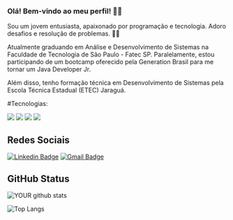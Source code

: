 ### Olá! Bem-vindo ao meu perfil! 👋😄

Sou um jovem entusiasta, apaixonado por programação e tecnologia. Adoro desafios e resolução de problemas. 👨‍💻

Atualmente graduando em Análise e Desenvolvimento de Sistemas na Faculdade de Tecnologia de São Paulo - Fatec SP. Paralelamente, estou participando de um bootcamp oferecido pela Generation Brasil para me tornar um Java Developer Jr.

Além disso, tenho formação técnica em Desenvolvimento de Sistemas pela Escola Técnica Estadual (ETEC) Jaraguá.

#Tecnologias:

<img src="https://img.shields.io/badge/Java-ED8B00?style=for-the-badge&logo=java&logoColor=white" /> <img src="https://img.shields.io/badge/HTML5-E34F26?style=for-the-badge&logo=html5&logoColor=white" /> <img src="https://img.shields.io/badge/CSS3-1572B6?style=for-the-badge&logo=css3&logoColor=white" /> <img src="https://img.shields.io/badge/MySQL-00000F?style=for-the-badge&logo=mysql&logoColor=white" /> 

## Redes Sociais
[![Linkedin Badge](https://img.shields.io/badge/-Daniel%20Marcionilo-6633cc?style=flat-square&logo=Linkedin&logoColor=white&link=https://www.linkedin.com/in/diego-schell-fernandes/)](https://www.linkedin.com/in/daniel-marcionilo/) [![Gmail Badge](https://img.shields.io/badge/-danielmarcionilo2002@gmail.com-6633cc?style=flat-square&logo=Gmail&logoColor=white&link=mailto:daniel.schell.danielmarcionilo@gmail.com)](mailto:danielmarcionilo2002@gmail.com)

## GitHub Status
![YOUR github stats](https://github-readme-stats.vercel.app/api?username=Daniel-Marcionilo&show_icons=true&theme=blue-green)

![Top Langs](https://github-readme-stats.vercel.app/api/top-langs/?username=Daniel-Marcionilo&show_icons=true&theme=blue-green)


